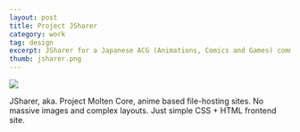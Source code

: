 ```yaml
---
layout: post
title: Project JSharer
category: work
tag: design
excerpt: JSharer for a Japanese ACG (Animations, Comics and Games) community
thumb: jsharer.png
---
```


<p class=browser><img src="{{ site.file }}/railgun-jsharer-large.png"></p>

<div class=txt>
  <p>JSharer, aka. Project Molten Core, anime based file-hosting sites. No massive images and complex layouts. Just simple CSS + HTML frontend site.</p>
</div>